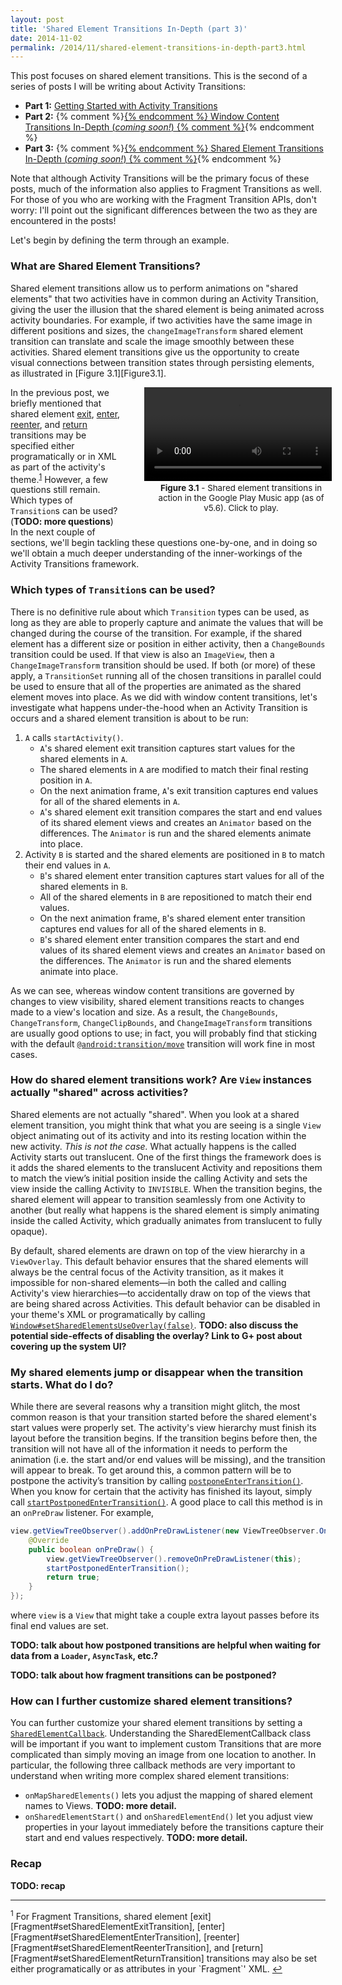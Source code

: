 ```yaml
---
layout: post
title: 'Shared Element Transitions In-Depth (part 3)'
date: 2014-11-02
permalink: /2014/11/shared-element-transitions-in-depth-part3.html
---
```


This post focuses on shared element transitions. This is the second of a series of posts I will be writing about Activity Transitions:

* **Part 1:** [Getting Started with Activity Transitions][part1]
* **Part 2:** {% comment %}[{% endcomment %}
              Window Content Transitions In-Depth (_coming soon!_)
              {% comment %}][part2]{% endcomment %}
* **Part 3:** {% comment %}[{% endcomment %}
              Shared Element Transitions In-Depth (_coming soon!_)
              {% comment %}][part3]{% endcomment %}

Note that although Activity Transitions will be the primary focus of these posts, much of the information also applies to Fragment Transitions as well. For those of you who are working with the Fragment Transition APIs, don't worry: I'll point out the significant differences between the two as they are encountered in the posts!

Let's begin by defining the term through an example.

### What are Shared Element Transitions?

<!--morestart-->

Shared element transitions allow us to perform animations on "shared elements" that two activities have in common during an Activity Transition, giving the user the illusion that the shared element is being animated across activity boundaries. For example, if two activities have the same image in different positions and sizes, the `changeImageTransform` shared element transition can translate and scale the image smoothly between these activities. Shared element transitions give us the opportunity to create visual connections between transition states through persisting elements, as illustrated in [Figure 3.1][Figure3.1].

<!--more-->

<div style="width:290px;margin-left:35px;float:right">
  <div class="framed-nexus6-port">
  <video id="figure31" onclick="playPause('figure31')">
    <source src="/assets/videos/posts/2014/11/03/music-opt.mp4">
  </video>
  </div>
  <div style="font-size:10pt;margin-left:20px;margin-bottom:30px">
    <p class="img-caption" style="margin-top:3px;margin-bottom:10px;text-align: center;"><strong>Figure 3.1</strong> - Shared element transitions in action in the Google Play Music app (as of v5.6). Click to play.</p>
  </div>
</div>

In the previous post, we briefly mentioned that shared element [exit][setSharedElementExitTransition], [enter][setSharedElementEnterTransition], [reenter][setSharedElementReenterTransition], and [return][setSharedElementReturnTransition] transitions may be specified either programatically or in XML as part of the activity's theme.<sup><a href="#footnote1" id="ref1">1</a></sup> However, a few questions still remain. Which types of `Transition`s can be used? (**TODO: more questions**) In the next couple of sections, we'll begin tackling these questions one-by-one, and in doing so we'll obtain a much deeper understanding of the inner-workings of the Activity Transitions framework.

### Which types of `Transition`s can be used?

There is no definitive rule about which `Transition` types can be used, as long as they are able to properly capture and animate the values that will be changed during the course of the transition. For example, if the shared element has a different size or position in either activity, then a `ChangeBounds` transition could be used. If that view is also an `ImageView`, then a `ChangeImageTransform` transition should be used. If both (or more) of these apply, a `TransitionSet` running all of the chosen transitions in parallel could be used to ensure that all of the properties are animated as the shared element moves into place.
As we did with window content transitions, let's investigate what happens under-the-hood when an Activity Transition is occurs and a shared element transition is about to be run:

1. `A` calls `startActivity()`.
    * `A`'s shared element exit transition captures start values for the shared elements in `A`.
    * The shared elements in `A` are modified to match their final resting position in `A`.
    * On the next animation frame, `A`'s exit transition captures end values for all of the shared elements in `A`.
    * `A`'s shared element exit transition compares the start and end values of its shared element views and creates an `Animator` based on the differences. The `Animator` is run and the shared elements animate into place.
2. Activity `B` is started and the shared elements are positioned in `B` to match their end values in `A`.
    * `B`'s shared element enter transition captures start values for all of the shared elements in `B`.
    * All of the shared elements in `B` are repositioned to match their end values.
    * On the next animation frame, `B`'s shared element enter transition captures end values for all of the shared elements in `B`.
    * `B`'s shared element enter transition compares the start and end values of its shared element views and creates an `Animator` based on the differences. The `Animator` is run and the shared elements animate into place.

As we can see, whereas window content transitions are governed by changes to view visibility, shared element transitions reacts to changes made to a view's location and size. As a result, the `ChangeBounds`, `ChangeTransform`, `ChangeClipBounds`, and `ChangeImageTransform` transitions are usually good options to use; in fact, you will probably find that sticking with the default [`@android:transition/move`][Move] transition will work fine in most cases.

### How do shared element transitions work? Are `View` instances actually "shared" across activities?

Shared elements are not actually "shared". When you look at a shared element transition, you might think that what you are seeing is a single `View` object animating out of its activity and into its resting location within the new activity. _This is not the case._ What actually happens is the called Activity starts out translucent. One of the first things the framework does is it adds the shared elements to the translucent Activity and repositions them to match the view’s initial position inside the calling Activity and sets the view inside the calling Activity to `INVISIBLE`. When the transition begins, the shared element will appear to transition seamlessly from one Activity to another (but really what happens is the shared element is simply animating inside the called Activity, which gradually animates from translucent to fully opaque).

By default, shared elements are drawn on top of the view hierarchy in a `ViewOverlay`. This default behavior ensures that the shared elements will always be the central focus of the Activity transition, as it makes it impossible for non-shared elements&mdash;in both the called and calling Activity's view hierarchies&mdash;to accidentally draw on top of the views that are being shared across Activities. This default behavior can be disabled in your theme's XML or programatically by calling [`Window#setSharedElementsUseOverlay(false)`][setSharedElementsUseOverlay]. **TODO: also discuss the potential side-effects of disabling the overlay? Link to G+ post about covering up the system UI?**


### My shared elements jump or disappear when the transition starts. What do I do?

While there are several reasons why a transition might glitch, the most common reason is that your transition started before the shared element's start values were properly set. The activity's view hierarchy must finish its layout before the transition begins. If the transition begins before then, the transition will not have all of the information it needs to perform the animation (i.e. the start and/or end values will be missing), and the transition will appear to break. To get around this, a common pattern will be to postpone the activity’s transition by calling [`postponeEnterTransition()`][postponeEnterTransition]. When you know for certain that the activity has finished its layout, simply call [`startPostponedEnterTransition()`][startPostponedEnterTransition]. A good place to call this method is in an `onPreDraw` listener. For example,

```java
view.getViewTreeObserver().addOnPreDrawListener(new ViewTreeObserver.OnPreDrawListener() {
    @Override
    public boolean onPreDraw() {
        view.getViewTreeObserver().removeOnPreDrawListener(this);
        startPostponedEnterTransition();
        return true;
    }
});
```

where `view` is a `View` that might take a couple extra layout passes before its final end values are set.

**TODO: talk about how postponed transitions are helpful when waiting for data from a `Loader`, `AsyncTask`, etc.?**

**TODO: talk about how fragment transitions can be postponed?**

### How can I further customize shared element transitions?

You can further customize your shared element transitions by setting a [`SharedElementCallback`][SharedElementCallback]. Understanding the SharedElementCallback class will be important if you want to implement custom Transitions that are more complicated than simply moving an image from one location to another. In particular, the following three callback methods are very important to understand when writing more complex shared element transitions:

* `onMapSharedElements()` lets you adjust the mapping of shared element names to Views. **TODO: more detail.**
* `onSharedElementStart()` and `onSharedElementEnd()` let you adjust view properties in your layout immediately before the transitions capture their start and end values respectively. **TODO: more detail.**

### Recap

**TODO: recap**

<hr class="footnote-divider"/>
<sup id="footnote1">1</sup> For Fragment Transitions, shared element [exit][Fragment#setSharedElementExitTransition], [enter][Fragment#setSharedElementEnterTransition], [reenter][Fragment#setSharedElementReenterTransition], and [return][Fragment#setSharedElementReturnTransition] transitions may also be set either programatically or as attributes in your `Fragment`' XML. <a href="#ref1" title="Jump to footnote 1.">&#8617;</a>

  [setSharedElementExitTransition]: https://developer.android.com/reference/android/view/Window.html#setSharedElementExitTransition(android.transition.Transition)
  [setSharedElementEnterTransition]: https://developer.android.com/reference/android/view/Window.html#setSharedElementEnterTransition(android.transition.Transition)
  [setSharedElementReturnTransition]: https://developer.android.com/reference/android/view/Window.html#setSharedElementReturnTransition(android.transition.Transition)
  [setSharedElementReenterTransition]: https://developer.android.com/reference/android/view/Window.html#setSharedElementReenterTransition(android.transition.Transition)
  [Fragment#setSharedElementExitTransition]: https://developer.android.com/reference/android/app/Fragment.html#setSharedElementExitTransition(android.transition.Transition)
  [Fragment#setSharedElementEnterTransition]: https://developer.android.com/reference/android/app/Fragment.html#setSharedElementEnterTransition(android.transition.Transition)
  [Fragment#setSharedElementReturnTransition]: https://developer.android.com/reference/android/app/Fragment.html#setSharedElementReturnTransition(android.transition.Transition)
  [Fragment#setSharedElementReenterTransition]: https://developer.android.com/reference/android/app/Fragment.html#setSharedElementReenterTransition(android.transition.Transition)
  [Figure31]: /2014/11/shared-element-transitions-in-depth-part3.html#anchorfigure3
  [Move]: https://android.googlesource.com/platform/frameworks/base/+/lollipop-release/core/res/res/transition/move.xml
  [postponeEnterTransition]: https://developer.android.com/reference/android/app/Activity.html#postponeEnterTransition()
  [startPostponedEnterTransition]: https://developer.android.com/reference/android/app/Activity.html#startPostponedEnterTransition()
  [setSharedElementsUseOverlay]: https://developer.android.com/reference/android/view/Window.html#setSharedElementsUseOverlay(boolean)
  [SharedElementCallback]: https://developer.android.com/reference/android/app/SharedElementCallback.html

  [part1]: /2014/11/activity-transitions-getting-started-part1.html
  [part2]: /2014/11/window-content-transitions-in-depth-part2.html
  [part3]: /2014/11/shared-element-transitions-in-depth-part3.html

